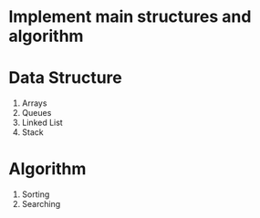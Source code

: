 # Implement main structures and algorithm
# Data Structure
1. Arrays
2. Queues
3. Linked List
4. Stack

# Algorithm
1. Sorting
2. Searching
